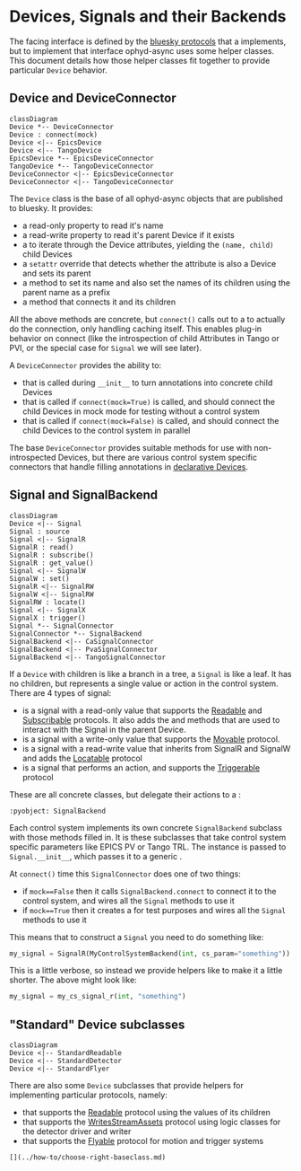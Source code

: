 # Devices, Signals and their Backends

The [](#bluesky.run_engine.RunEngine) facing interface is defined by the [bluesky protocols](inv:bluesky#hardware) that a [](#Device) implements, but to implement that interface ophyd-async uses some helper classes. This document details how those helper classes fit together to provide particular `Device` behavior.

## Device and DeviceConnector

```{mermaid}
classDiagram
Device *-- DeviceConnector
Device : connect(mock)
Device <|-- EpicsDevice
Device <|-- TangoDevice
EpicsDevice *-- EpicsDeviceConnector
TangoDevice *-- TangoDeviceConnector
DeviceConnector <|-- EpicsDeviceConnector
DeviceConnector <|-- TangoDeviceConnector
```

The `Device` class is the base of all ophyd-async objects that are published to bluesky. It provides:
- a [](#Device.name) read-only property to read it's name
- a [](#Device.parent) read-write property to read it's parent Device if it exists
- a [](#Device.children) to iterate through the Device attributes, yielding the `(name, child)` child Devices
- a `setattr` override that detects whether the attribute is also a Device and sets its parent
- a [](#Device.set_name) method to set its name and also set the names of its children using the parent name as a prefix
- a [](#Device.connect) method that connects it and its children

All the above methods are concrete, but `connect()` calls out to a [](#DeviceConnector) to actually do the connection, only handling caching itself. This enables plug-in behavior on connect (like the introspection of child Attributes in Tango or PVI, or the special case for `Signal` we will see later).

A `DeviceConnector` provides the ability to:
- [](#DeviceConnector.create_children_from_annotations) that is called during `__init__` to turn annotations into concrete child Devices
- [](#DeviceConnector.connect_mock) that is called if `connect(mock=True)` is called, and should connect the child Devices in mock mode for testing without a control system
- [](#DeviceConnector.connect_real) that is called if `connect(mock=False)` is called, and should connect the child Devices to the control system in parallel

The base `DeviceConnector` provides suitable methods for use with non-introspected Devices, but there are various control system specific connectors that handle filling annotations in [declarative Devices](./declarative-vs-procedural.md).

## Signal and SignalBackend

```{mermaid}
classDiagram
Device <|-- Signal
Signal : source
Signal <|-- SignalR
SignalR : read()
SignalR : subscribe()
SignalR : get_value()
Signal <|-- SignalW
SignalW : set()
SignalR <|-- SignalRW
SignalW <|-- SignalRW
SignalRW : locate()
Signal <|-- SignalX
SignalX : trigger()
Signal *-- SignalConnector
SignalConnector *-- SignalBackend
SignalBackend <|-- CaSignalConnector
SignalBackend <|-- PvaSignalConnector
SignalBackend <|-- TangoSignalConnector
```

If a `Device` with children is like a branch in a tree, a `Signal` is like a leaf. It has no children, but represents a single value or action in the control system. There are 4 types of signal:
- [](#SignalR) is a signal with a read-only value that supports the [Readable](#bluesky.protocols.Readable) and [Subscribable](#bluesky.protocols.Subscribable) protocols. It also adds the [](#SignalR.get_value) and [](#SignalR.subscribe_value) methods that are used to interact with the Signal in the parent Device.
- [](#SignalW) is a signal with a write-only value that supports the [Movable](#bluesky.protocols.Movable) protocol.
- [](#SignalRW) is a signal with a read-write value that inherits from SignalR and SignalW and adds the [Locatable](#bluesky.protocols.Locatable) protocol
- [](#SignalX) is a signal that performs an action, and supports the [Triggerable](#bluesky.protocols.Triggerable) protocol

These are all concrete classes, but delegate their actions to a [](#SignalBackend):
```{literalinclude} ../../src/ophyd_async/core/_signal_backend.py
:pyobject: SignalBackend
```

Each control system implements its own concrete `SignalBackend` subclass with those methods filled in. It is these subclasses that take control system specific parameters like EPICS PV or Tango TRL. The instance is passed to `Signal.__init__`, which passes it to a generic [](#SignalConnector).

At `connect()` time this `SignalConnector` does one of two things:
- if `mock==False` then it calls `SignalBackend.connect` to connect it to the control system, and wires all the `Signal` methods to use it
- if `mock==True` then it creates a [](#MockSignalBackend) for test purposes and wires all the `Signal` methods to use it

This means that to construct a `Signal` you need to do something like:
```python
my_signal = SignalR(MyControlSystemBackend(int, cs_param="something"))
```

This is a little verbose, so instead we provide helpers like [](#soft_signal_rw) to make it a little shorter. The above might look like:
```python
my_signal = my_cs_signal_r(int, "something")
```

## "Standard" Device subclasses

```{mermaid}
classDiagram
Device <|-- StandardReadable
Device <|-- StandardDetector
Device <|-- StandardFlyer
```

There are also some `Device` subclasses that provide helpers for implementing particular protocols, namely:
- [](#StandardReadable) that supports the [Readable](#bluesky.protocols.Readable) protocol using the values of its children
- [](#StandardDetector) that supports the [WritesStreamAssets](#bluesky.protocols.WritesStreamAssets) protocol using logic classes for the detector driver and writer
- [](#StandardFlyer) that supports the [Flyable](#bluesky.protocols.Flyable) protocol for motion and trigger systems

```{seealso}
[](../how-to/choose-right-baseclass.md)
```
